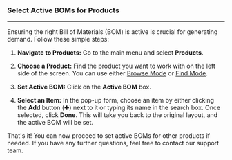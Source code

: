 ### Select Active BOMs for Products
_____________
Ensuring the right Bill of Materials (BOM) is active is crucial for generating demand. Follow these simple steps:

1. **Navigate to Products:** Go to the main menu and select **Products**.
    
2. **Choose a Product:** Find the product you want to work with on the left side of the screen. You can use either [Browse Mode](https://github.com/Fx-Professional-Services/HorizonDocs/blob/main/Horizon%20User%20Guide/Searching%20on%20Horizon/Browse%20Mode.md) or [Find Mode](https://github.com/Fx-Professional-Services/HorizonDocs/blob/main/Horizon%20User%20Guide/VIII.%20Searching%20on%20Horizon/Find%20Mode.md).
    
3. **Set Active BOM:** Click on the **Active BOM** box.
    
4. **Select an Item:** In the pop-up form, choose an item by either clicking the **Add** button (✚) next to it or typing its name in the search box. Once selected, click **Done**. This will take you back to the original layout, and the active BOM will be set.

That's it! You can now proceed to set active BOMs for other products if needed. If you have any further questions, feel free to contact our support team.
